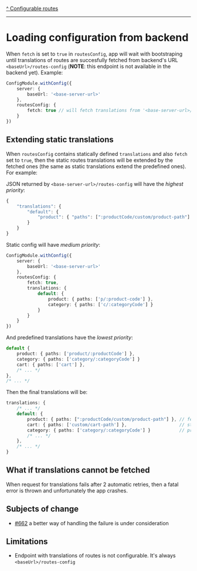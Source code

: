 [^ Configurable routes](../README.md)

---

# Loading configuration from backend

When `fetch` is set to `true` in `routesConfig`, app will wait with bootstraping until translations of routes are succesfully fetched from backend's URL `<baseUrl>/routes-config` (**NOTE**: this endpoint is not available in the backend yet). Example:

```typescript
ConfigModule.withConfig({
    server: {
        baseUrl: '<base-server-url>'
    },
    routesConfig: {
        fetch: true // will fetch translations from '<base-server-url>/routes-config'
    }
})
```

## Extending static translations

When `routesConfig` contains statically defined `translations` and also `fetch` set to `true`, then the  static routes translations will be extended by the fetched ones (the same as static translations extend the predefined ones). For example:

JSON returned by `<base-server-url>/routes-config` will have the *highest priority*:

```typescript
{
    "translations": {
        "default": {
            "product": { "paths": [":productCode/custom/product-path"] },
        }
    }
}
```

Static config will have *medium priority*:

```typescript
ConfigModule.withConfig({
    server: {
        baseUrl: '<base-server-url>'
    },
    routesConfig: { 
        fetch: true,
        translations: {
            default: {
                product: { paths: ['p/:product-code'] },
                category: { paths: ['c/:categoryCode'] }
            }
        }
    }
})
```

And predefined translations have the *lowest priority*:

```typescript
default {
    product: { paths: ['product/:productCode'] },
    category: { paths: ['category/:categoryCode'] }
    cart: { paths: ['cart'] },
    /* ... */
},
/* ... */
```

Then the final translations will be:

```typescript
translations: {
    /* ... */
    default: {
        product: { paths: [":productCode/custom/product-path"] }, // fetched
        cart: { paths: ['custom/cart-path'] },                    // static
        category: { paths: ['category/:categoryCode'] }           // predefined
        /* ... */
    },
    /* ... */
}
```

## What if translations cannot be fetched

When request for translations fails after 2 automatic retries, then a fatal error is thrown and unfortunately the app crashes.

## Subjects of change

- [#662](https://github.com/SAP/cloud-commerce-spartacus-storefront/issues/662) a better way of handling the failure is under consideration

## Limitations

- Endpoint with translations of routes is not configurable. It's always `<baseUrl>/routes-config`
